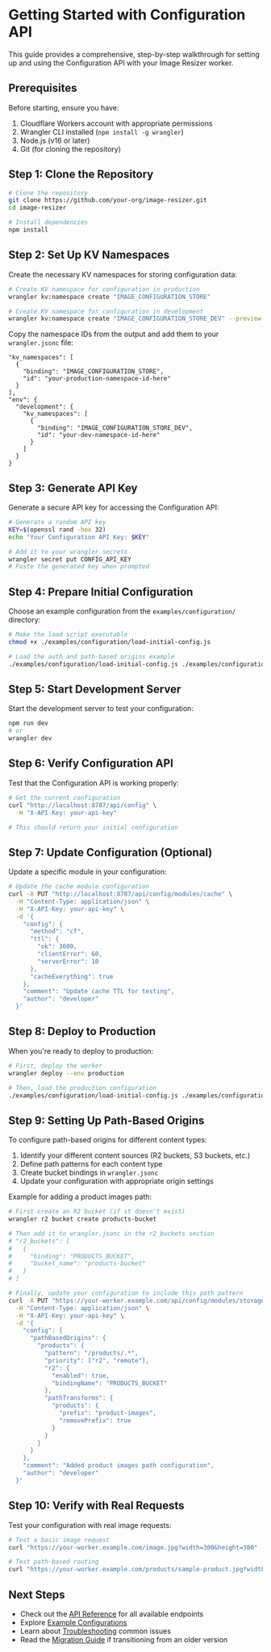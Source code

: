 # Getting Started with Configuration API

This guide provides a comprehensive, step-by-step walkthrough for setting up and using the Configuration API with your Image Resizer worker.

## Prerequisites

Before starting, ensure you have:

1. Cloudflare Workers account with appropriate permissions
2. Wrangler CLI installed (`npm install -g wrangler`)
3. Node.js (v16 or later)
4. Git (for cloning the repository)

## Step 1: Clone the Repository

```bash
# Clone the repository
git clone https://github.com/your-org/image-resizer.git
cd image-resizer

# Install dependencies
npm install
```

## Step 2: Set Up KV Namespaces

Create the necessary KV namespaces for storing configuration data:

```bash
# Create KV namespace for configuration in production
wrangler kv:namespace create "IMAGE_CONFIGURATION_STORE"

# Create KV namespace for configuration in development
wrangler kv:namespace create "IMAGE_CONFIGURATION_STORE_DEV" --preview
```

Copy the namespace IDs from the output and add them to your `wrangler.jsonc` file:

```jsonc
"kv_namespaces": [
  {
    "binding": "IMAGE_CONFIGURATION_STORE",
    "id": "your-production-namespace-id-here"
  }
],
"env": {
  "development": {
    "kv_namespaces": [
      {
        "binding": "IMAGE_CONFIGURATION_STORE_DEV",
        "id": "your-dev-namespace-id-here"
      }
    ]
  }
}
```

## Step 3: Generate API Key

Generate a secure API key for accessing the Configuration API:

```bash
# Generate a random API key
KEY=$(openssl rand -hex 32)
echo "Your Configuration API Key: $KEY"

# Add it to your wrangler secrets
wrangler secret put CONFIG_API_KEY
# Paste the generated key when prompted
```

## Step 4: Prepare Initial Configuration

Choose an example configuration from the `examples/configuration/` directory:

```bash
# Make the load script executable
chmod +x ./examples/configuration/load-initial-config.js

# Load the auth and path-based origins example
./examples/configuration/load-initial-config.js ./examples/configuration/auth-and-path-origins-config.json --key=config --env=dev
```

## Step 5: Start Development Server

Start the development server to test your configuration:

```bash
npm run dev
# or
wrangler dev
```

## Step 6: Verify Configuration API

Test that the Configuration API is working properly:

```bash
# Get the current configuration
curl "http://localhost:8787/api/config" \
  -H "X-API-Key: your-api-key"

# This should return your initial configuration
```

## Step 7: Update Configuration (Optional)

Update a specific module in your configuration:

```bash
# Update the cache module configuration
curl -X PUT "http://localhost:8787/api/config/modules/cache" \
  -H "Content-Type: application/json" \
  -H "X-API-Key: your-api-key" \
  -d '{
    "config": {
      "method": "cf",
      "ttl": {
        "ok": 3600,
        "clientError": 60,
        "serverError": 10
      },
      "cacheEverything": true
    },
    "comment": "Update cache TTL for testing",
    "author": "developer"
  }'
```

## Step 8: Deploy to Production

When you're ready to deploy to production:

```bash
# First, deploy the worker
wrangler deploy --env production

# Then, load the production configuration
./examples/configuration/load-initial-config.js ./examples/configuration/auth-and-path-origins-config.json --key=config --env=production
```

## Step 9: Setting Up Path-Based Origins

To configure path-based origins for different content types:

1. Identify your different content sources (R2 buckets, S3 buckets, etc.)
2. Define path patterns for each content type
3. Create bucket bindings in `wrangler.jsonc`
4. Update your configuration with appropriate origin settings

Example for adding a product images path:

```bash
# First create an R2 bucket (if it doesn't exist)
wrangler r2 bucket create products-bucket

# Then add it to wrangler.jsonc in the r2_buckets section
# "r2_buckets": [
#   {
#     "binding": "PRODUCTS_BUCKET",
#     "bucket_name": "products-bucket"
#   }
# ]

# Finally, update your configuration to include this path pattern
curl -X PUT "https://your-worker.example.com/api/config/modules/storage" \
  -H "Content-Type: application/json" \
  -H "X-API-Key: your-api-key" \
  -d '{
    "config": {
      "pathBasedOrigins": {
        "products": {
          "pattern": "/products/.*",
          "priority": ["r2", "remote"],
          "r2": {
            "enabled": true,
            "bindingName": "PRODUCTS_BUCKET"
          },
          "pathTransforms": {
            "products": {
              "prefix": "product-images",
              "removePrefix": true
            }
          }
        }
      }
    },
    "comment": "Added product images path configuration",
    "author": "developer"
  }'
```

## Step 10: Verify with Real Requests

Test your configuration with real image requests:

```bash
# Test a basic image request
curl "https://your-worker.example.com/image.jpg?width=300&height=300"

# Test path-based routing
curl "https://your-worker.example.com/products/sample-product.jpg?width=800"
```

## Next Steps

- Check out the [API Reference](./api.md) for all available endpoints
- Explore [Example Configurations](../../examples/configuration/README.md)
- Learn about [Troubleshooting](./troubleshooting.md) common issues
- Read the [Migration Guide](./migration-guide.md) if transitioning from an older version
